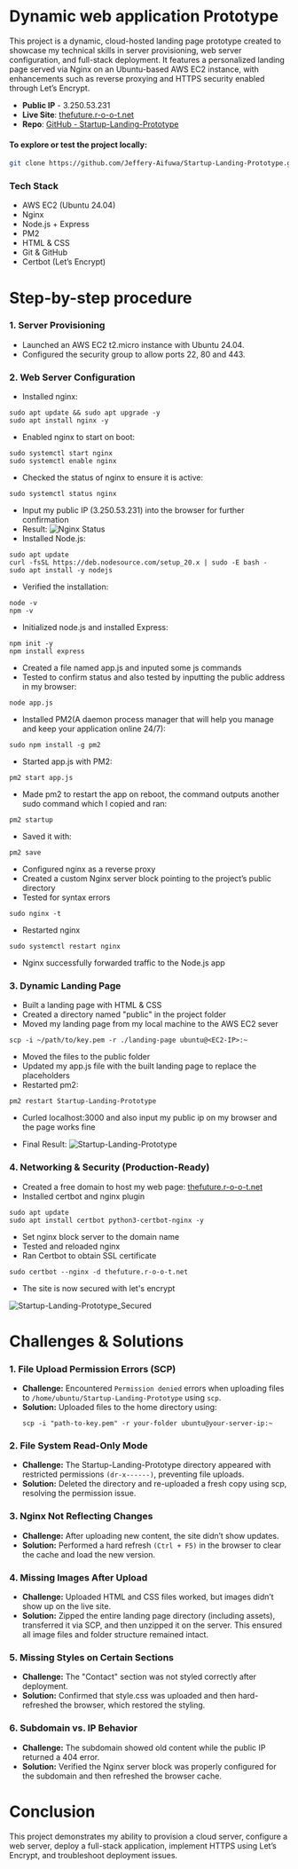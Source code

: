 # Dynamic web application Prototype

This project is a dynamic, cloud-hosted landing page prototype created to showcase my technical skills in server provisioning, web server configuration, and full-stack deployment. It features a personalized landing page served via Nginx on an Ubuntu-based AWS EC2 instance, with enhancements such as reverse proxying and HTTPS security enabled through Let’s Encrypt.

- **Public IP** - 3.250.53.231
- **Live Site**: [thefuture.r-o-o-t.net](https://thefuture.r-o-o-t.net)  
- **Repo**: [GitHub - Startup-Landing-Prototype](https://github.com/Jeffery-Aifuwa/Startup-Landing-Prototype)

#### To explore or test the project locally:
```bash
git clone https://github.com/Jeffery-Aifuwa/Startup-Landing-Prototype.git
```


### Tech Stack

- AWS EC2 (Ubuntu 24.04)
- Nginx
- Node.js + Express
- PM2
- HTML & CSS
- Git & GitHub
- Certbot (Let’s Encrypt)


# Step-by-step procedure

### 1. **Server Provisioning**

- Launched an AWS EC2 t2.micro instance with Ubuntu 24.04.
- Configured the security group to allow ports 22, 80 and 443.

### 2. **Web Server Configuration**

- Installed nginx:
```
sudo apt update && sudo apt upgrade -y 
sudo apt install nginx -y
```
- Enabled nginx to start on boot:
```
sudo systemctl start nginx
sudo systemctl enable nginx
```
- Checked the status of nginx to ensure it is active:
```
sudo systemctl status nginx
```
- Input my public IP (3.250.53.231) into the browser for further confirmation
- Result:
![Nginx Status](./Assets/Nginx%20status.png)
- Installed Node.js:
```
sudo apt update
curl -fsSL https://deb.nodesource.com/setup_20.x | sudo -E bash -
sudo apt install -y nodejs
```
- Verified the installation:
```
node -v
npm -v
```
- Initialized node.js and installed Express:
```
npm init -y
npm install express
```
- Created a file named app.js and inputed some js commands
- Tested to confirm status and also tested by inputting the public address in my browser:
```
node app.js
```
- Installed PM2(A daemon process manager that will help you manage and keep your application online 24/7):
```
sudo npm install -g pm2
```
- Started app.js with PM2:
```
pm2 start app.js
```
- Made pm2 to restart the app on reboot, the command outputs another sudo command which I copied and ran:
```
pm2 startup
```
- Saved it with:
```
pm2 save
```
- Configured nginx as a reverse proxy
- Created a custom Nginx server block pointing to the project’s public directory
- Tested for syntax errors
```
sudo nginx -t
```
- Restarted nginx
```
sudo systemctl restart nginx
```
- Nginx successfully forwarded traffic to the Node.js app

### 3. **Dynamic Landing Page**

- Built a landing page with HTML & CSS
- Created a directory named "public" in the project folder
- Moved my landing page from my local machine to the AWS EC2 sever
```
scp -i ~/path/to/key.pem -r ./landing-page ubuntu@<EC2-IP>:~
```
- Moved the files to the public folder 
- Updated my app.js file with the built landing page to replace the placeholders
- Restarted pm2:
```
pm2 restart Startup-Landing-Prototype
```
- Curled localhost:3000 and also input my public ip on my browser and the page works fine

- Final Result:
![Startup-Landing-Prototype](./Assets/Startup-Landing-Prototype%201.png)

### 4. **Networking & Security (Production-Ready)**

- Created a free domain to host my web page: [thefuture.r-o-o-t.net](https://thefuture.r-o-o-t.net)
- Installed certbot and nginx plugin
```
sudo apt update
sudo apt install certbot python3-certbot-nginx -y
```
- Set nginx block server to the domain name
- Tested and reloaded nginx
- Ran Certbot to obtain SSL certificate
```
sudo certbot --nginx -d thefuture.r-o-o-t.net
```
- The site is now secured with let's encrypt

![Startup-Landing-Prototype_Secured](./Assets/Startup-Landing-Prototype_Secured.png)

# Challenges & Solutions

### 1. **File Upload Permission Errors (SCP)**

- **Challenge:** Encountered `Permission denied` errors when uploading files to `/home/ubuntu/Startup-Landing-Prototype` using `scp`.
- **Solution:** Uploaded files to the home directory using:
  ```
  scp -i "path-to-key.pem" -r your-folder ubuntu@your-server-ip:~
  ```

### 2. **File System Read-Only Mode**

- **Challenge:** The Startup-Landing-Prototype directory appeared with restricted permissions `(dr-x------)`, preventing file uploads.
- **Solution:** Deleted the directory and re-uploaded a fresh copy using scp, resolving the permission issue.

### 3. **Nginx Not Reflecting Changes**

- **Challenge:** After uploading new content, the site didn’t show updates.
- **Solution:**  Performed a hard refresh `(Ctrl + F5)` in the browser to clear the cache and load the new version.

### 4. **Missing Images After Upload**

- **Challenge:** Uploaded HTML and CSS files worked, but images didn’t show up on the live site.
- **Solution:** Zipped the entire landing page directory (including assets), transferred it via SCP, and then unzipped it on the server. This ensured all image files and folder structure remained intact.

### 5. **Missing Styles on Certain Sections**

- **Challenge:** The "Contact" section was not styled correctly after deployment.
- **Solution:**  Confirmed that style.css was uploaded and then hard-refreshed the browser, which restored the styling.

### 6. **Subdomain vs. IP Behavior**

- **Challenge:** The subdomain showed old content while the public IP returned a 404 error.
- **Solution:**  Verified the Nginx server block was properly configured for the subdomain and then refreshed the browser cache.

# Conclusion

This project demonstrates my ability to provision a cloud server, configure a web server, deploy a full-stack application, implement HTTPS using Let’s Encrypt, and troubleshoot deployment issues.
